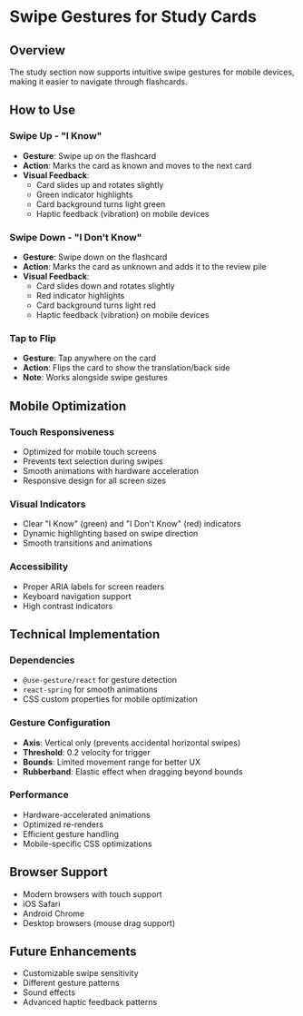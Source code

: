 # Swipe Gestures for Study Cards

## Overview
The study section now supports intuitive swipe gestures for mobile devices, making it easier to navigate through flashcards.

## How to Use

### Swipe Up - "I Know"
- **Gesture**: Swipe up on the flashcard
- **Action**: Marks the card as known and moves to the next card
- **Visual Feedback**: 
  - Card slides up and rotates slightly
  - Green indicator highlights
  - Card background turns light green
  - Haptic feedback (vibration) on mobile devices

### Swipe Down - "I Don't Know"
- **Gesture**: Swipe down on the flashcard
- **Action**: Marks the card as unknown and adds it to the review pile
- **Visual Feedback**:
  - Card slides down and rotates slightly
  - Red indicator highlights
  - Card background turns light red
  - Haptic feedback (vibration) on mobile devices

### Tap to Flip
- **Gesture**: Tap anywhere on the card
- **Action**: Flips the card to show the translation/back side
- **Note**: Works alongside swipe gestures

## Mobile Optimization

### Touch Responsiveness
- Optimized for mobile touch screens
- Prevents text selection during swipes
- Smooth animations with hardware acceleration
- Responsive design for all screen sizes

### Visual Indicators
- Clear "I Know" (green) and "I Don't Know" (red) indicators
- Dynamic highlighting based on swipe direction
- Smooth transitions and animations

### Accessibility
- Proper ARIA labels for screen readers
- Keyboard navigation support
- High contrast indicators

## Technical Implementation

### Dependencies
- `@use-gesture/react` for gesture detection
- `react-spring` for smooth animations
- CSS custom properties for mobile optimization

### Gesture Configuration
- **Axis**: Vertical only (prevents accidental horizontal swipes)
- **Threshold**: 0.2 velocity for trigger
- **Bounds**: Limited movement range for better UX
- **Rubberband**: Elastic effect when dragging beyond bounds

### Performance
- Hardware-accelerated animations
- Optimized re-renders
- Efficient gesture handling
- Mobile-specific CSS optimizations

## Browser Support
- Modern browsers with touch support
- iOS Safari
- Android Chrome
- Desktop browsers (mouse drag support)

## Future Enhancements
- Customizable swipe sensitivity
- Different gesture patterns
- Sound effects
- Advanced haptic feedback patterns 